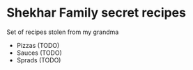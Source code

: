 # Shekhar Family secret recipes

Set of recipes stolen from my grandma

- Pizzas (TODO)
- Sauces (TODO)
- Sprads (TODO)